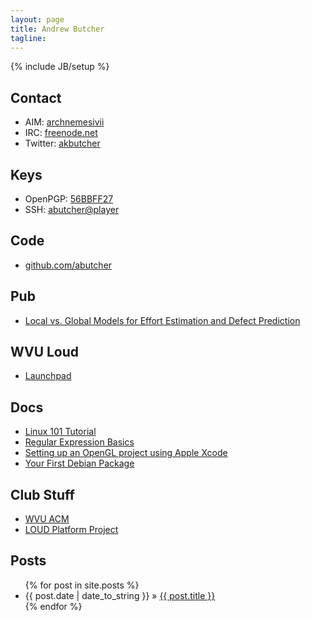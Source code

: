 ```yaml
---
layout: page
title: Andrew Butcher
tagline:
---
```

{% include JB/setup %}

## Contact
- AIM: [archnemesivii](aim:goim?screenname=archnemesivii)
- IRC: [freenode.net](irc://chat.freenode.net)
- Twitter: [akbutcher](http://twitter.com/#!/akbutcher)

## Keys
- OpenPGP: [56BBFF27](http://pgp.mit.edu:11371/pks/lookup?op=vindex&search=0x73D3A0DA56BBFF27)
- SSH: [abutcher@player](assets/content/authorized_keys)

## Code
- [github.com/abutcher](http://github.com/abutcher)

## Pub
- [Local vs. Global Models for Effort Estimation and Defect Prediction](http://menzies.us/pdf/11ase.pdf)

## WVU Loud
- [Launchpad](https://launchpad.net/~abutcher)

## Docs
- [Linux 101 Tutorial](https://docs.google.com/present/view?id=dhmh54m7_55dns6mcdp&pli=1)
- [Regular Expression Basics](http://peopleareducks.com/docs/regexp-basics/output/regular-expressions.html)
- [Setting up an OpenGL project using Apple Xcode](http://peopleareducks.com/docs/opengl-in-xcode/)
- [Your First Debian Package](http://loud.wvuopensource.org/?page_id=41)

## Club Stuff
- [WVU ACM](http://wvu.acm.org)
- [LOUD Platform Project](http://loud.wvuopensource.org)

## Posts

<ul class="posts">
  {% for post in site.posts %}
    <li><span>{{ post.date | date_to_string }}</span> &raquo; <a href="{{ BASE_PATH }}{{ post.url }}">{{ post.title }}</a></li>
  {% endfor %}
</ul>
